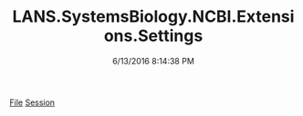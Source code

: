 ﻿---
title: LANS.SystemsBiology.NCBI.Extensions.Settings
date: 6/13/2016 8:14:38 PM
---

[File](T-LANS.SystemsBiology.NCBI.Extensions.Settings.File.html)
[Session](T-LANS.SystemsBiology.NCBI.Extensions.Settings.Session.html)
